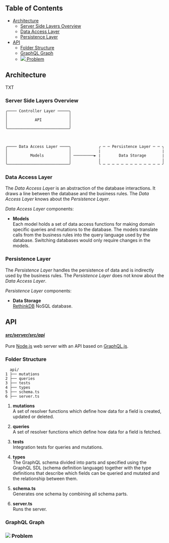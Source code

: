 ## Table of Contents

- [Architecture](#architecture)
  - [Server Side Layers Overview](#server-side-layers-overview)
  - [Data Access Layer](#data-access-layer)
  - [Persistence Layer](#persistence-layer)
- [API](#api)
  - [Folder Structure](#folder-structure)
  - [GraphQL Graph](#graphql-graph)
  - [<img src='https://render.githubusercontent.com/render/math?math=n%2B1'> Problem](#-problem)

## Architecture

TXT

### Server Side Layers Overview

```
╭──── Controller Layer ─────╮
│                           │
│            API            │
│                           │
╰───────────────────────────╯



╭──── Data Access Layer ────╮            ╭ ─ ─ Persistence Layer ─ ─ ╮
│                           │            ∣                           ∣
│          Models           │ ─────────► ∣        Data Storage       ∣
│                           │            ∣                           ∣
╰───────────────────────────╯            ╰ ─ ─ ─ ─ ─ ─ ─ ─ ─ ─ ─ ─ ─ ╯
```

### Data Access Layer

The _*Data Access Layer*_ is an abstraction of the database interactions. It draws a line between the database and the business rules. The _*Data Access Layer*_ knows about the _*Persistence Layer*_.

_*Data Access Layer*_ components:

- **Models**  
  Each model holds a set of data access functions for making domain specific queries and mutations to the database. The models translate calls from the business rules into the query language used by the database. Switching databases would only require changes in the models.

### Persistence Layer

The _*Persistence Layer*_ handles the persistence of data and is indirectly used by the business rules. The _*Persistence Layer*_ does not know about the _*Data Access Layer*_.

_*Persistence Layer*_ components:

- **Data Storage**  
  [RethinkDB](https://rethinkdb.com/) NoSQL database.

## API

#### [_*src/server/src/api*_](https://github.com/taleldayekh/fair-share/tree/master/server/src/api)

Pure [Node.js](https://nodejs.org/api/https.html) web server with an API based on [GraphQL.js](https://graphql.org/graphql-js/).

### Folder Structure

```
  api/
1 ├── mutations
2 ├── queries
3 ├── tests
4 ├── types
5 ├── schema.ts
6 ├── server.ts
```

1. **mutations**  
   A set of resolver functions which define how data for a field is created, updated or deleted.

2. **queries**  
   A set of resolver functions which define how data for a field is fetched.

3. **tests**  
   Integration tests for queries and mutations.

4. **types**  
   The GraphQL schema divided into parts and specified using the GraphQL SDL (schema definition language) together with the type definitions that describe which fields can be queried and mutated and the relationship between them.

5. **schema.ts**  
   Generates one schema by combining all schema parts.

6. **server.ts**  
   Runs the server.

### GraphQL Graph

### <img src='https://render.githubusercontent.com/render/math?math=\large n%2B1'> Problem
